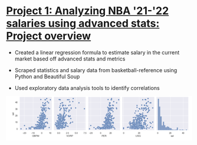 # [Project 1: Analyzing NBA '21-'22 salaries using advanced stats: Project overview](https://github.com/conradkurtmiller/NBA_salary_analysis)

+ Created a linear regression formula to estimate salary in the current market based off advanced stats and metrics

+ Scraped statistics and salary data from basketball-reference using Python and Beautiful Soup

+ Used exploratory data analysis tools to identify correlations

<img alt="Image alt text" title="Pairplots"
     src="https://raw.githubusercontent.com/conradkurtmiller/NBA_salary_analysis/main/pairplots_pervorp.png"
/>

